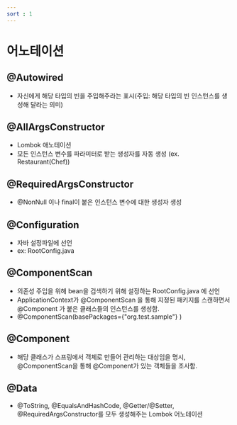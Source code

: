 ```yaml
---
sort : 1
---
```


# 어노테이션

## @Autowired
- 자신에게 해당 타입의 빈을 주입해주라는 표시(주입: 해당 타입의 빈 인스턴스를 생성해 달라는 의미)

## @AllArgsConstructor
- Lombok 애노테이션
- 모든 인스턴스 변수를 파라미터로 받는 생성자를 자동 생성 (ex. Restaurant(Chef))

## @RequiredArgsConstructor
- @NonNull 이나 final이 붙은 인스턴스 변수에 대한 생성자 생성

## @Configuration
- 자바 설정파일에 선언
- ex: RootConfig.java

## @ComponentScan
- 의존성 주입을 위해 bean을 검색하기 위해 설정하는 RootConfig.java 에 선언 
- ApplicationContext가 @ComponentScan 을 통해 지정된 패키지를 스캔하면서 @Component 가 붙은 클래스들의 인스턴스를 생성함.
- @ComponentScan(basePackages={"org.test.sample"} )

## @Component
- 해당 클래스가 스프링에서 객체로 만들어 관리하는 대상임을 명시, @ComponentScan을 통해 @Component가 있는 객체들을 조사함.

## @Data
- @ToString, @EqualsAndHashCode, @Getter/@Setter, @RequiredArgsConstructor를 모두 생성해주는 Lombok 어노테이션